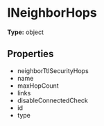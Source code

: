 # INeighborHops


**Type:** object

## Properties
* neighborTtlSecurityHops
* name
* maxHopCount
* links
* disableConnectedCheck
* id
* type
